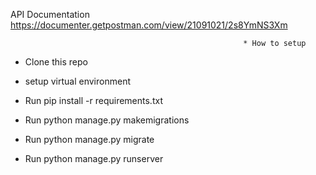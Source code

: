API Documentation https://documenter.getpostman.com/view/21091021/2s8YmNS3Xm

                                                        * How to setup

- Clone this repo

- setup virtual environment

- Run pip install -r requirements.txt
- Run python manage.py makemigrations
- Run python manage.py migrate
- Run python manage.py runserver
